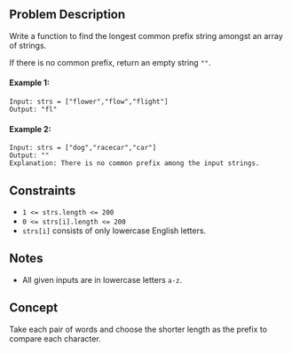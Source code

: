 ## Problem Description

Write a function to find the longest common prefix string amongst an array of strings.

If there is no common prefix, return an empty string `""`.


#### Example 1:
```plaintext
Input: strs = ["flower","flow","flight"]
Output: "fl"
```
#### Example 2:
```plaintext
Input: strs = ["dog","racecar","car"]
Output: ""
Explanation: There is no common prefix among the input strings.
```
## Constraints

- `1 <= strs.length <= 200`
- `0 <= strs[i].length <= 200`
- `strs[i]` consists of only lowercase English letters.

## Notes

- All given inputs are in lowercase letters `a-z`.

## Concept
Take each pair of words and choose the shorter length as the prefix to compare each character.
